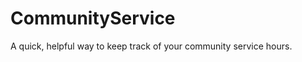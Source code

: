 CommunityService
================

A quick, helpful way to keep track of your community service hours.